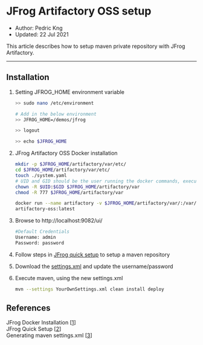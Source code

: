 # JFrog Artifactory OSS setup
* Author:   Pedric Kng  
* Updated:  22 Jul 2021

This article describes how to setup maven private repository with JFrog Artifactory.

***
## Installation

1. Setting JFROG_HOME environment variable

    ```bash
    >> sudo nano /etc/environment

    # Add in the below environment
    >> JFROG_HOME=/demos/jfrog

    >> logout

    >> echo $JFROG_HOME

    ```

2. JFrog Artifactory OSS Docker installation

    ```bash
    mkdir -p $JFROG_HOME/artifactory/var/etc/
    cd $JFROG_HOME/artifactory/var/etc/
    touch ./system.yaml
    # UID and GID should be the user running the docker commands, execute 'id' to view all users
    chown -R $UID:$GID $JFROG_HOME/artifactory/var
    chmod -R 777 $JFROG_HOME/artifactory/var
    ```

    ```bash
    docker run --name artifactory -v $JFROG_HOME/artifactory/var/:/var/opt/jfrog/artifactory -d -p 9081:8081 -p 9082:8082 releases-docker.jfrog.io/jfrog/
    artifactory-oss:latest
    ```

3. Browse to http://localhost:9082/ui/
    ```bash
    #Default Credentials
    Username: admin
    Password: password
    ```

4. Follow steps in [JFrog quick setup][2] to setup a maven repository

5. Download the [settings.xml][3] and update the username/password

6. Execute maven, using the new settings.xml
   ```bash
   mvn --settings YourOwnSettings.xml clean install deploy
   ```

## References
JFrog Docker Installation [[1]]  
JFrog Quick Setup [[2]]  
Generating maven settings.xml [[3]]  

[1]:https://www.jfrog.com/confluence/display/JFROG/Installing+Artifactory#InstallingArtifactory-DockerInstallation "JFrog Docker Installation"
[2]:https://www.jfrog.com/confluence/display/JFROG/Administration+Module#AdministrationModule-QuickSetup "JFrog Quick Setup"
[3]:https://www.jfrog.com/confluence/display/JFROG/Maven+Repository#MavenRepository-AutomaticallyGeneratingSettings "Generating maven settings.xml"